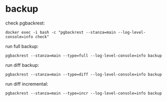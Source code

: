 # backup

check pgbackrest:

`docker exec -i bash -c "pgbackrest --stanza=main --log-level-console=info check"`

run full backup:

`pgbackrest --stanza=main --type=full --log-level-console=info backup`

run diff backup:

`pgbackrest --stanza=main --type=diff --log-level-console=info backup`

run diff incremental:

`pgbackrest --stanza=main --type=incr --log-level-console=info backup`